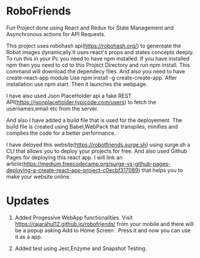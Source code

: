 # RoboFriends

Fun Project done using React and Redux for State Management and Asynchronous actions for API Requests.

This project uses robohash api(https://robohash.org/) to genereate the Robot images dynamically.It uses react's props and states concepts deeply. To run this in your Pc you need to have npm installed. If you have installed npm then you need to cd to this Project Directory and run npm install. This command will download the dependecy files. And also you need to have create-react-app module Use npm install -g create-create-app. After installation use npm start. Then it launches the webpage.

I have also used Json PlaceHolder api a fake REST API(https://jsonplaceholder.typicode.com/users) to fetch the usernames,email etc from the server.

And also I have added a build file that is used for the deployement. The build file is created using Babel,WebPack that transpiles, minifies and complies the code for a better performance.

I have deloyed this website(https://robotfriends.surge.sh) using surge.sh a CLI that allows you to deploy your projects for free. And also used Github Pages for deploying this react app. I will link an article(https://medium.freecodecamp.org/surge-vs-github-pages-deploying-a-create-react-app-project-c0ecbf317089) that helps you to make your website online.

# Updates

1. Added Progessive WebApp functionalities. Visit https://rajarahul12.github.io/robofriends/ from your mobile and there will be a popup asking Add to Home Screen . Press it and now you can use it as a app.

2. Added test using Jest,Enzyme and Snapshot Testing.
